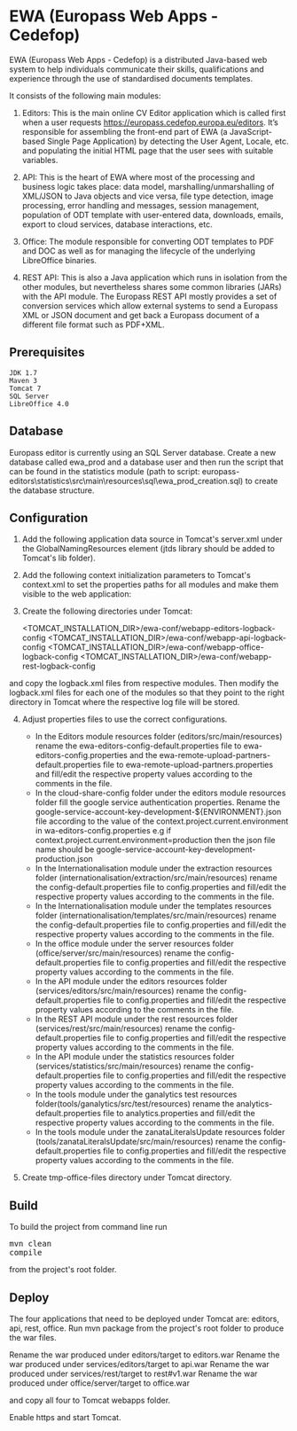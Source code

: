 # EWA (Europass Web Apps - Cedefop)

EWA (Europass Web Apps - Cedefop) is a distributed Java-based web system to help individuals communicate their skills, 
qualifications and experience through the use of standardised documents templates. 

It consists of the following main modules:

1. Editors: This is the main online CV Editor application which is called first when a user requests
https://europass.cedefop.europa.eu/editors. It’s responsible for assembling the front-end
part of EWA (a JavaScript-based Single Page Application) by detecting the User Agent,
Locale, etc. and populating the initial HTML page that the user sees with suitable variables.

2. API: This is the heart of EWA where most of the processing and business logic takes place:
data model, marshalling/unmarshalling of XML/JSON to Java objects and vice versa, file type
detection, image processing, error handling and messages, session management, population
of ODT template with user-entered data, downloads, emails, export to cloud services,
database interactions, etc.

3. Office: The module responsible for converting ODT templates to PDF and DOC as well as for
managing the lifecycle of the underlying LibreOffice binaries.

4. REST API: This is also a Java application which runs in isolation from the other modules, but nevertheless shares some common
libraries (JARs) with the API module. The Europass REST API mostly provides a set of conversion services which allow external systems 
to send a Europass XML or JSON document and get back a Europass document of a different file format such as PDF+XML.

## Prerequisites

    JDK 1.7
    Maven 3
    Tomcat 7
    SQL Server
    LibreOffice 4.0

## Database

Europass editor is currently using an SQL Server database.
Create a new database called ewa_prod and a database user and then run the script that can be found in the statistics module 
(path to script: europass-editors\statistics\src\main\resources\sql\ewa_prod_creation.sql) to create the database structure.

## Configuration

1. Add the following application data source in Tomcat's server.xml under the GlobalNamingResources element (jtds library should be added to Tomcat's lib folder).

<Resource name="jdbc/EWA_STATISTICS"
        type="javax.sql.DataSource"
        auth="Container"
        driverClassName="net.sourceforge.jtds.jdbc.Driver"
        url="jdbc:jtds:sqlserver://<SERVER_NAME>:1433;instance=MSSQLSERVER;DatabaseName=ewa_prod"
        username="<USERNAME>"
        password="<PASSWORD>"
        maxActive="300" maxIdle="2" maxWait="5000"
        removeAbandoned="true" removeAbandonedTimeout="60" />

2. Add the following context initialization parameters to Tomcat's context.xml to set the properties paths for all modules and make them visible to the web application:

    <Parameter name="europass-ewa-editors.external.config.properties"                         override="false" value="<EUROPASS_ROOT_FOLDER>/editors/src/main/resources/ewa-editors-config.properties" />
    <Parameter name="europass-ewa-services-remote-upload-postback.external.config.properties" override="false" value="<EUROPASS_ROOT_FOLDER>/editors/src/main/resources/ewa-remote-upload-partners.properties" />
    <Parameter name="europass-ewa-services-editors.external.config.properties"                override="false" value="<EUROPASS_ROOT_FOLDER>/services/editors/src/main/resources/config.properties" />
    <Parameter name="database-api.external.config.properties"                                 override="false" value="<EUROPASS_ROOT_FOLDER>/services/editors/src/main/resources/database.properties" />
    <Parameter name="europass-ewa-services-rest.external.config.properties"                   override="false" value="<EUROPASS_ROOT_FOLDER>/services/rest/src/main/resources/config.properties" />
    <Parameter name="database-rest.external.config.properties"                                override="false" value="<EUROPASS_ROOT_FOLDER>/services/rest/src/main/resources/database.properties" />
    <Parameter name="europass-ewa-oo-server.external.config.properties"                       override="false" value="<EUROPASS_ROOT_FOLDER>/office/server/src/main/resources/config.properties"/>	

3. Create the following directories under Tomcat:

    <TOMCAT_INSTALLATION_DIR>/ewa-conf/webapp-editors-logback-config
    <TOMCAT_INSTALLATION_DIR>/ewa-conf/webapp-api-logback-config
    <TOMCAT_INSTALLATION_DIR>/ewa-conf/webapp-office-logback-config
    <TOMCAT_INSTALLATION_DIR>/ewa-conf/webapp-rest-logback-config

and copy the logback.xml files from respective modules.
Then modify the logback.xml files for each one of the modules so that they point to the right directory in Tomcat where the respective log file will be stored.

4. Adjust properties files to use the correct configurations.
   - In the Editors module resources folder (editors/src/main/resources) rename the ewa-editors-config-default.properties file to ewa-editors-config.properties 
     and the ewa-remote-upload-partners-default.properties file to ewa-remote-upload-partners.properties and fill/edit the respective property values according 
     to the comments in the file.
   - In the cloud-share-config folder under the editors module resources folder fill the google service authentication properties. Rename the google-service-account-key-development-${ENVIRONMENT}.json file according to the 
     value of the context.project.current.environment in wa-editors-config.properties e.g if context.project.current.environment=production then the json file name should be
     google-service-account-key-development-production.json
   - In the Internationalisation module under the extraction resources folder (internationalisation/extraction/src/main/resources) rename the config-default.properties file to config.properties
     and fill/edit the respective property values according to the comments in the file.
   - In the Internationalisation module under the templates resources folder (internationalisation/templates/src/main/resources) rename the config-default.properties file to config.properties
     and fill/edit the respective property values according to the comments in the file.
   - In the office module under the server resources folder (office/server/src/main/resources) rename the config-default.properties file to config.properties
     and fill/edit the respective property values according to the comments in the file.
   - In the API module under the editors resources folder (services/editors/src/main/resources) rename the config-default.properties file to config.properties
     and fill/edit the respective property values according to the comments in the file.
   - In the REST API module under the rest resources folder (services/rest/src/main/resources) rename the config-default.properties file to config.properties
     and fill/edit the respective property values according to the comments in the file.
   - In the API module under the statistics resources folder (services/statistics/src/main/resources) rename the config-default.properties file to config.properties
     and fill/edit the respective property values according to the comments in the file.
   - In the tools module under the ganalytics test resources folder(tools/ganalytics/src/test/resources) rename the analytics-default.properties file to analytics.properties
     and fill/edit the respective property values according to the comments in the file. 
   - In the tools module under the zanataLiteralsUpdate resources folder (tools/zanataLiteralsUpdate/src/main/resources) rename the config-default.properties file to config.properties
     and fill/edit the respective property values according to the comments in the file.

5. Create tmp-office-files directory under Tomcat directory.

## Build

To build the project from command line run <pre>mvn clean compile</pre> from the project's root folder.

## Deploy
The four applications that need to be deployed under Tomcat are: editors, api, rest, office.
Run mvn package from the project's root folder to produce the war files.

Rename the war produced under editors/target to editors.war
Rename the war produced under services/editors/target to api.war
Rename the war produced under services/rest/target to rest#v1.war
Rename the war produced under office/server/target to office.war

and copy all four to Tomcat webapps folder.

Enable https and start Tomcat.
